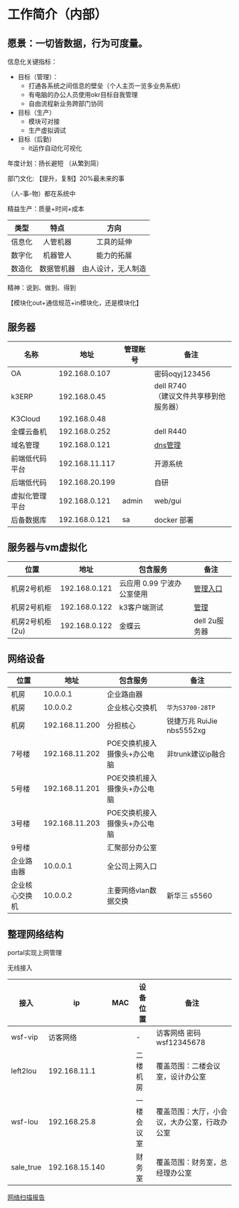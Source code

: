 # 工作简介（内部）



## 愿景：一切皆数据，行为可度量。

信息化关键指标：

* 目标（管理）：
  * 打通各系统之间信息的壁垒（个人主页一览多业务系统）
  * 有电脑的办公人员使用okr目标自我管理
  * 自由流程新业务跨部门协同
* 目标（生产）
  * 模块可对接
  * 生产虚拟调试
* 目标（后勤）
  * it运作自动化可视化
  
    
  

年度计划：扬长避短 （从繁到简）

部门文化: 【提升，复制】20%最未来的事

（人-事-物）都在系统中 

精益生产：质量+时间+成本


| 类型   |    特点    |        方向        |
| ------ | :--------: | :----------------: |
| 信息化 |  人管机器  |     工具的延伸     |
| 数字化 |  机器管人  |     能力的拓展     |
| 数造化 | 数据管机器 | 由人设计，无人制造 |

精神：说到、做到、得到

【模块化out+通信规范+in模块化，还是模块化】

## 服务器



| 名称           | 地址           | 管理账号 | 备注                                            |
| -------------- | -------------- | -------- | ----------------------------------------------- |
| OA             | 192.168.0.107  |          | 密码oqyj123456                                  |
| k3ERP          | 192.168.0.45   |          | dell R740  <br/>（建议文件共享移到他服务器）    |
| K3Cloud        | 192.168.0.48   |          |                                                 |
| 金蝶云备机     | 192.168.0.252  |          | dell R440                                       |
| 域名管理       | 192.168.0.121  |          | [dns管理](http://192.168.0.101:3300/login.html) |
| 前端低代码平台 | 192.168.11.117 |          | 开源系统                                        |
| 后端低代码     | 192.168.20.199 |          | 自研                                            |
| 虚拟化管理平台 | 192.168.0.121  | admin    | web/gui                                         |
| 后备数据库     | 192.168.0.121  | sa       | docker 部署                                     |

## 服务器与vm虚拟化

| 位置            | 地址          | 包含服务                   | 备注                                    |
| --------------- | ------------- | -------------------------- | --------------------------------------- |
| 机房2号机柜     | 192.168.0.121 | 云应用 0.99 宁波办公室使用 | [管理入口](https://192.168.0.121:9090/) |
| 机房2号机柜     | 192.168.0.122 | k3客户端测试               | [管理](https://192.168.0.122:9090/)     |
| 机房2号机柜(2u) | 192.168.0.122 | 金蝶云                     | dell 2u服务器                           |

## 网络设备

| 位置           | 地址           | 包含服务                     | 备注                      |
| -------------- | -------------- | ---------------------------- | ------------------------- |
| 机房           | 10.0.0.1       | 企业路由器                   |                           |
| 机房           | 10.0.0.2       | 企业核心交换机               | `华为S3700-28TP`          |
| 机房           | 192.168.11.200 | 分担核心                     | 锐捷万兆 RuiJie nbs5552xg |
| 7号楼          | 192.168.11.202 | POE交换机接入摄像头+办公电脑 | 非trunk建议ip融合         |
| 5号楼          | 192.168.11.201 | POE交换机接入摄像头+办公电脑 |                           |
| 3号楼          | 192.168.11.203 | POE交换机接入摄像头+办公电脑 |                           |
| 9号楼          |                | 汇聚部分办公室               |                           |
| 企业路由器     | 10.0.0.1       | 全公司上网入口               |                           |
| 企业核心交换机 | 10.0.0.2       | 主要网络vlan数据交换         | 新华三 s5560              |



## 整理网络结构

portal实现上网管理

无线接入

| 接入      | ip             | MAC  | 设备位置   | 备注                                         |
| --------- | -------------- | ---- | ---------- | -------------------------------------------- |
| wsf-vip   | 访客网络       |      | -          | 访客网络 密码wsf12345678                     |
| left2lou  | 192.168.11.1   |      | 二楼机房   | 覆盖范围：二楼会议室，设计办公室             |
| wsf-lou   | 192.168.25.8   |      | 一楼会议室 | 覆盖范围：大厅，小会议，大办公室，行政办公室 |
| sale_true | 192.168.15.140 |      | 财务室     | 覆盖范围：财务室，总经理办公室               |

[网络扫描报告](./%E6%89%AB%E6%8F%8F%E7%BB%93%E6%9E%9C.htm)





